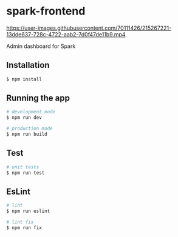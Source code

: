 # spark-frontend


https://user-images.githubusercontent.com/70111426/215267221-13dde637-728c-4722-aab2-7d0f47de11b9.mp4


Admin dashboard for Spark 

## Installation

```bash
$ npm install
```

## Running the app

```bash
# development mode
$ npm run dev

# production mode
$ npm run build
```

## Test

```bash
# unit tests
$ npm run test
```

## EsLint
    
```bash
# lint
$ npm run eslint

# lint fix
$ npm run fix
```
